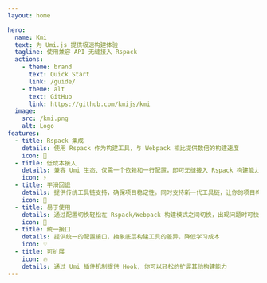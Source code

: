 ```yaml
---
layout: home

hero:
  name: Kmi
  text: 为 Umi.js 提供极速构建体验
  tagline: 使用兼容 API 无缝接入 Rspack
  actions:
    - theme: brand
      text: Quick Start
      link: /guide/
    - theme: alt
      text: GitHub
      link: https://github.com/kmijs/kmi
  image:
    src: /kmi.png
    alt: Logo
features:
  - title: Rspack 集成
    details: 使用 Rspack 作为构建工具，与 Webpack 相比提供数倍的构建速度
    icon: 🚀
  - title: 低成本接入
    details: 兼容 Umi 生态、仅需一个依赖和一行配置，即可无缝接入 Rspack 构建能力
    icon: ⚡️
  - title: 平滑回退
    details: 提供传统工具链支持，确保项目稳定性。同时支持新一代工具链，让你的项目构建性能全面提升
    icon: 👷
  - title: 易于使用
    details: 通过配置切换轻松在 Rspack/Webpack 构建模式之间切换，出现问题时可快速回退
    icon: 🍻
  - title: 统一接口
    details: 提供统一的配置接口，抽象底层构建工具的差异，降低学习成本
    icon: 💡
  - title: 可扩展
    icon: 🔥
    details: 通过 Umi 插件机制提供 Hook, 你可以轻松的扩展其他构建能力
---
```

